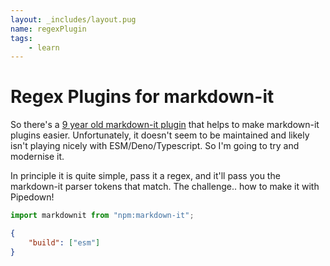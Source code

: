 ```yaml
---
layout: _includes/layout.pug
name: regexPlugin
tags: 
    - learn
---
```

# Regex Plugins for markdown-it

So there's a [9 year old markdown-it plugin](https://github.com/rlidwka/markdown-it-regexp/blob/master/lib/index.js) that helps to make markdown-it plugins easier. Unfortunately, it doesn't seem to be maintained and likely isn't playing nicely with ESM/Deno/Typescript. So I'm going to try and modernise it.

In principle it is quite simple, pass it a regex, and it'll pass you the markdown-it parser tokens that match. The challenge.. how to make it with Pipedown!

```ts
import markdownit from "npm:markdown-it";
```

```json
{
    "build": ["esm"]
}
```
